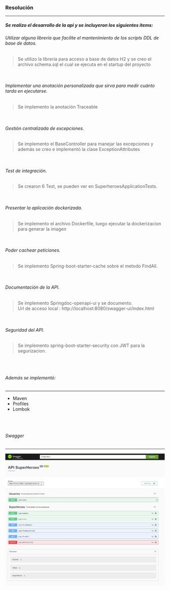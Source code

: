 ### Resolución
---

##### Se realizo el desarrollo de la api y se incluyeron los siguientes ítems:


###### Utilizar alguna librería que facilite el mantenimiento de los scripts DDL de base de datos.
>Se utilizo la librería para acceso a base de datos H2 y se creo el archivo schema.sql el cual se ejecuta en el startup del proyecto
<br>

###### Implementar una anotación personalizada que sirva para medir cuánto tarda en ejecutarse.
>Se implemento la anotación Traceable
<br>

###### Gestión centralizada de excepciones.
>Se implemento el BaseController para manejar las excepciones y además se creo e implementó la clase ExceptionAttributes
<br>

###### Test de integración.
>Se crearon 6 Test, se pueden ver en SuperheroesApplicationTests.
<br>

###### Presentar la aplicación dockerizada.
>Se implemento el archivo Dockerfile, luego ejecutar la dockerizacion para generar la imagen
<br>

###### Poder cachear peticiones.
>Se implemento Spring-boot-starter-cache sobre el metodo FindAll.
<br>

###### Documentación de la API.
>Se implemento Springdoc-openapi-ui y se documento.<br>
>Url de acceso local : http://localhost:8080/swagger-ui/index.html
<br>

###### Seguridad del API.
>Se implemento spring-boot-starter-security con JWT para la segurizacion.

<br><br>
###### Además se implementó:
---
* Maven
* Profiles
* Lombok

<br><br>
###### Swagger
---
![](https://github.com/MartinG987/superheroes/blob/main/SwaggerSuperHeroes.jpg)


